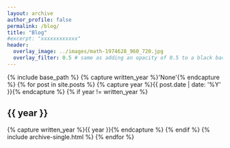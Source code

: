 ```yaml
---
layout: archive
author_profile: false
permalink: /blog/
title: "Blog"
#excerpt: "xxxxxxxxxxxx"
header:
  overlay_image: ../images/math-1974628_960_720.jpg
  overlay_filter: 0.5 # same as adding an opacity of 0.5 to a black background
---
```


{% include base_path %}
{% capture written_year %}'None'{% endcapture %}
{% for post in site.posts %}
{% capture year %}{{ post.date | date: '%Y' }}{% endcapture %}
{% if year != written_year %}
<h2 id="{{ year | slugify }}" class="archive__subtitle">{{ year }}</h2>
{% capture written_year %}{{ year }}{% endcapture %}
{% endif %}
{% include archive-single.html %}
{% endfor %}
